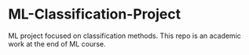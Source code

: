# ML-Classification-Project
ML project focused on classification methods.
This repo is an academic work at the end of ML course.
